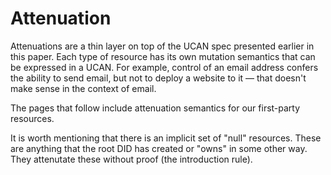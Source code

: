 # Attenuation

Attenuations are a thin layer on top of the UCAN spec presented earlier in this paper. Each type of resource has its own mutation semantics that can be expressed in a UCAN. For example, control of an email address confers the ability to send email, but not to deploy a website to it — that doesn't make sense in the context of email.

The pages that follow include attenuation semantics for our first-party resources.

It is worth mentioning that there is an implicit set of "null" resources. These are anything that the root DID has created or "owns" in some other way. They attenutate these without proof \(the introduction rule\).


